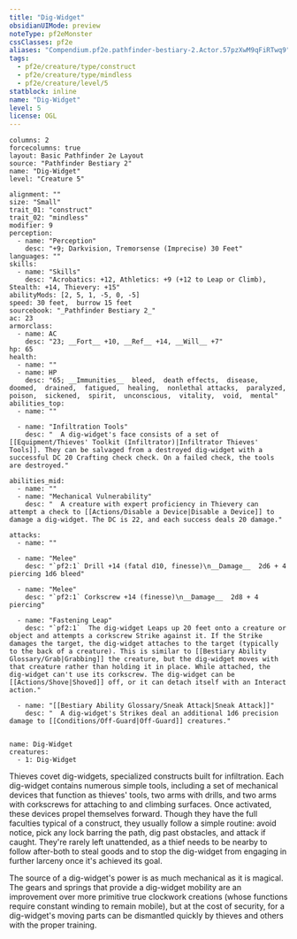 ```yaml
---
title: "Dig-Widget"
obsidianUIMode: preview
noteType: pf2eMonster
cssClasses: pf2e
aliases: "Compendium.pf2e.pathfinder-bestiary-2.Actor.57pzXwM9qFiRTwq9" 
tags:
  - pf2e/creature/type/construct
  - pf2e/creature/type/mindless
  - pf2e/creature/level/5
statblock: inline
name: "Dig-Widget"
level: 5
license: OGL
---
```


```statblock
columns: 2
forcecolumns: true
layout: Basic Pathfinder 2e Layout
source: "Pathfinder Bestiary 2"
name: "Dig-Widget"
level: "Creature 5"

alignment: ""
size: "Small"
trait_01: "construct"
trait_02: "mindless"
modifier: 9
perception:
  - name: "Perception"
    desc: "+9; Darkvision, Tremorsense (Imprecise) 30 Feet"
languages: ""
skills:
  - name: "Skills"
    desc: "Acrobatics: +12, Athletics: +9 (+12 to Leap or Climb), Stealth: +14, Thievery: +15"
abilityMods: [2, 5, 1, -5, 0, -5]
speed: 30 feet,  burrow 15 feet
sourcebook: "_Pathfinder Bestiary 2_"
ac: 23
armorclass:
  - name: AC
    desc: "23; __Fort__ +10, __Ref__ +14, __Will__ +7"
hp: 65
health:
  - name: ""
  - name: HP
    desc: "65; __Immunities__  bleed,  death effects,  disease,  doomed,  drained,  fatigued,  healing,  nonlethal attacks,  paralyzed,  poison,  sickened,  spirit,  unconscious,  vitality,  void,  mental"
abilities_top:
  - name: ""

  - name: "Infiltration Tools"
    desc: "  A dig-widget's face consists of a set of [[Equipment/Thieves' Toolkit (Infiltrator)|Infiltrator Thieves' Tools]]. They can be salvaged from a destroyed dig-widget with a successful DC 20 Crafting check check. On a failed check, the tools are destroyed."

abilities_mid:
  - name: ""
  - name: "Mechanical Vulnerability"
    desc: "  A creature with expert proficiency in Thievery can attempt a check to [[Actions/Disable a Device|Disable a Device]] to damage a dig-widget. The DC is 22, and each success deals 20 damage."

attacks:
  - name: ""

  - name: "Melee"
    desc: "`pf2:1` Drill +14 (fatal d10, finesse)\n__Damage__  2d6 + 4 piercing 1d6 bleed"

  - name: "Melee"
    desc: "`pf2:1` Corkscrew +14 (finesse)\n__Damage__  2d8 + 4 piercing"

  - name: "Fastening Leap"
    desc: "`pf2:1`  The dig-widget Leaps up 20 feet onto a creature or object and attempts a corkscrew Strike against it. If the Strike damages the target, the dig-widget attaches to the target (typically to the back of a creature). This is similar to [[Bestiary Ability Glossary/Grab|Grabbing]] the creature, but the dig-widget moves with that creature rather than holding it in place. While attached, the dig-widget can't use its corkscrew. The dig-widget can be [[Actions/Shove|Shoved]] off, or it can detach itself with an Interact action."

  - name: "[[Bestiary Ability Glossary/Sneak Attack|Sneak Attack]]"
    desc: "  A dig-widget's Strikes deal an additional 1d6 precision damage to [[Conditions/Off-Guard|Off-Guard]] creatures."
 
```

```encounter-table
name: Dig-Widget
creatures:
  - 1: Dig-Widget
```



Thieves covet dig-widgets, specialized constructs built for infiltration. Each dig-widget contains numerous simple tools, including a set of mechanical devices that function as thieves' tools, two arms with drills, and two arms with corkscrews for attaching to and climbing surfaces. Once activated, these devices propel themselves forward. Though they have the full faculties typical of a construct, they usually follow a simple routine: avoid notice, pick any lock barring the path, dig past obstacles, and attack if caught. They're rarely left unattended, as a thief needs to be nearby to follow after-both to steal goods and to stop the dig-widget from engaging in further larceny once it's achieved its goal.

The source of a dig-widget's power is as much mechanical as it is magical. The gears and springs that provide a dig-widget mobility are an improvement over more primitive true clockwork creations (whose functions require constant winding to remain mobile), but at the cost of security, for a dig-widget's moving parts can be dismantled quickly by thieves and others with the proper training.
